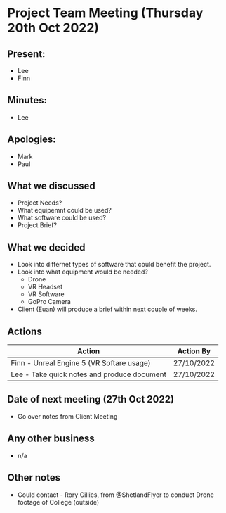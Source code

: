 # Project Team Meeting (Thursday 20th Oct 2022)

## Present:
- Lee
- Finn

## Minutes:
- Lee

## Apologies:
- Mark
- Paul

## What we discussed
- Project Needs?
- What equipemnt could be used?
- What software could be used?
- Project Brief?

## What we decided
- Look into differnet types of software that could benefit the project.
- Look into what equipment would be needed?
  - Drone
  - VR Headset
  - VR Software
  - GoPro Camera
- Client (Euan) will produce a brief within next couple of weeks.

## Actions
| Action | Action By |
| --- | ----------- |
| Finn - Unreal Engine 5 (VR Softare usage) | 27/10/2022 |
| Lee - Take quick notes and produce document | 27/10/2022 |

## Date of next meeting (27th Oct 2022)
- Go over notes from Client Meeting

## Any other business
- n/a

## Other notes
- Could contact - Rory Gillies, from @ShetlandFlyer to conduct Drone footage of College (outside)
